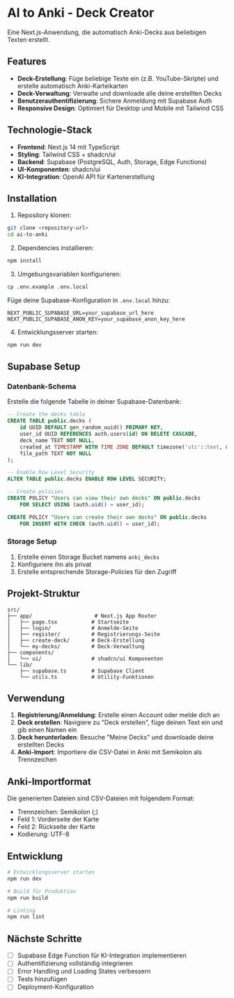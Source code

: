 # AI to Anki - Deck Creator

Eine Next.js-Anwendung, die automatisch Anki-Decks aus beliebigen Texten erstellt.

## Features

- **Deck-Erstellung**: Füge beliebige Texte ein (z.B. YouTube-Skripte) und erstelle automatisch Anki-Karteikarten
- **Deck-Verwaltung**: Verwalte und downloade alle deine erstellten Decks
- **Benutzerauthentifizierung**: Sichere Anmeldung mit Supabase Auth
- **Responsive Design**: Optimiert für Desktop und Mobile mit Tailwind CSS

## Technologie-Stack

- **Frontend**: Next.js 14 mit TypeScript
- **Styling**: Tailwind CSS + shadcn/ui
- **Backend**: Supabase (PostgreSQL, Auth, Storage, Edge Functions)
- **UI-Komponenten**: shadcn/ui
- **KI-Integration**: OpenAI API für Kartenerstellung

## Installation

1. Repository klonen:
```bash
git clone <repository-url>
cd ai-to-anki
```

2. Dependencies installieren:
```bash
npm install
```

3. Umgebungsvariablen konfigurieren:
```bash
cp .env.example .env.local
```

Füge deine Supabase-Konfiguration in `.env.local` hinzu:
```
NEXT_PUBLIC_SUPABASE_URL=your_supabase_url_here
NEXT_PUBLIC_SUPABASE_ANON_KEY=your_supabase_anon_key_here
```

4. Entwicklungsserver starten:
```bash
npm run dev
```

## Supabase Setup

### Datenbank-Schema

Erstelle die folgende Tabelle in deiner Supabase-Datenbank:

```sql
-- Create the decks table
CREATE TABLE public.decks (
    id UUID DEFAULT gen_random_uuid() PRIMARY KEY,
    user_id UUID REFERENCES auth.users(id) ON DELETE CASCADE,
    deck_name TEXT NOT NULL,
    created_at TIMESTAMP WITH TIME ZONE DEFAULT timezone('utc'::text, now()) NOT NULL,
    file_path TEXT NOT NULL
);

-- Enable Row Level Security
ALTER TABLE public.decks ENABLE ROW LEVEL SECURITY;

-- Create policies
CREATE POLICY "Users can view their own decks" ON public.decks
    FOR SELECT USING (auth.uid() = user_id);

CREATE POLICY "Users can create their own decks" ON public.decks
    FOR INSERT WITH CHECK (auth.uid() = user_id);
```

### Storage Setup

1. Erstelle einen Storage Bucket namens `anki_decks`
2. Konfiguriere ihn als privat
3. Erstelle entsprechende Storage-Policies für den Zugriff

## Projekt-Struktur

```
src/
├── app/                    # Next.js App Router
│   ├── page.tsx           # Startseite
│   ├── login/             # Anmelde-Seite
│   ├── register/          # Registrierungs-Seite
│   ├── create-deck/       # Deck-Erstellung
│   └── my-decks/          # Deck-Verwaltung
├── components/
│   └── ui/                # shadcn/ui Komponenten
└── lib/
    ├── supabase.ts        # Supabase Client
    └── utils.ts           # Utility-Funktionen
```

## Verwendung

1. **Registrierung/Anmeldung**: Erstelle einen Account oder melde dich an
2. **Deck erstellen**: Navigiere zu "Deck erstellen", füge deinen Text ein und gib einen Namen ein
3. **Deck herunterladen**: Besuche "Meine Decks" und downloade deine erstellten Decks
4. **Anki-Import**: Importiere die CSV-Datei in Anki mit Semikolon als Trennzeichen

## Anki-Importformat

Die generierten Dateien sind CSV-Dateien mit folgendem Format:
- Trennzeichen: Semikolon (;)
- Feld 1: Vorderseite der Karte
- Feld 2: Rückseite der Karte
- Kodierung: UTF-8

## Entwicklung

```bash
# Entwicklungsserver starten
npm run dev

# Build für Produktion
npm run build

# Linting
npm run lint
```

## Nächste Schritte

- [ ] Supabase Edge Function für KI-Integration implementieren
- [ ] Authentifizierung vollständig integrieren
- [ ] Error Handling und Loading States verbessern
- [ ] Tests hinzufügen
- [ ] Deployment-Konfiguration